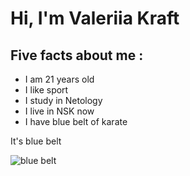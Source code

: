 # Hi, I'm Valeriia Kraft 

## Five facts about me : ##

- I am 21 years old
- I like sport
- I study in Netology
- I live in NSK now
- I have blue belt of karate


It's blue belt

![blue belt](image.png) 


 
